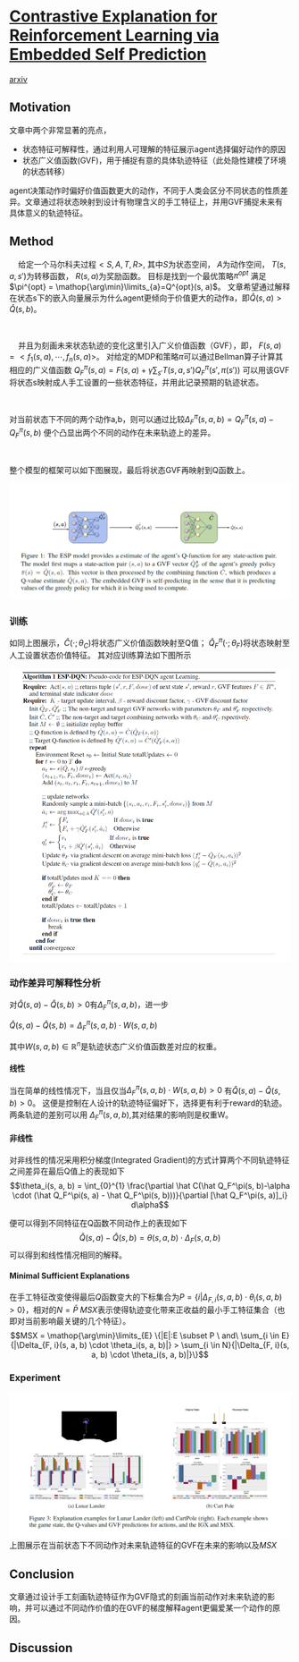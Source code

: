 # [Contrastive Explanation for Reinforcement Learning via Embedded Self Prediction](./contrastive_explanations_for_reinforcement_learning_via_embedded_self_predictions.pdf)
[arxiv](https://arxiv.org/abs/2010.05180)

## Motivation
文章中两个非常显著的亮点，
* 状态特征可解释性，通过利用人可理解的特征展示agent选择偏好动作的原因
* 状态广义值函数(GVF)，用于捕捉有意的具体轨迹特征（此处隐性建模了环境的状态转移）

agent决策动作时偏好价值函数更大的动作，不同于人类会区分不同状态的性质差异。文章通过将状态映射到设计有物理含义的手工特征上，并用GVF捕捉未来有具体意义的轨迹特征。

## Method
&nbsp;&nbsp;&nbsp;&nbsp;给定一个马尔科夫过程$<S,A,T,R>$,
其中$S$为状态空间，
$A$为动作空间，
$T(s, a, s \prime)$为转移函数，
$R(s, a)$为奖励函数。
目标是找到一个最优策略$\pi^{opt}$
满足
$\pi^{opt} = \mathop{\arg\min}\limits_{a}=Q^{opt}(s, a)$。
文章希望通过解释在状态s下的嵌入向量展示为什么agent更倾向于价值更大的动作a，即$\hat Q(s, a) > \hat Q(s, b)$。

<br/>

&nbsp;&nbsp;&nbsp;&nbsp;并且为刻画未来状态轨迹的变化这里引入广义价值函数（GVF），即，
$F(s,a) = <f_1(s,a), \cdots, f_n(s,a)>$。
对给定的MDP和策略$\pi$可以通过Bellman算子计算其相应的广义值函数
$Q_F^\pi(s, a) = F(s,a) + \gamma\sum_{s\prime}T(s, a, s \prime)Q_F^\pi(s \prime, \pi(s \prime))$
可以用该GVF将状态s映射成人手工设置的一些状态特征，并用此记录预期的轨迹状态。

<br/>

对当前状态下不同的两个动作a,b，则可以通过比较$\Delta_F^\pi(s,a,b)=Q_F^\pi(s, a)-Q_F^\pi(s, b)$
便个凸显出两个不同的动作在未来轨迹上的差异。

<br/>

整个模型的框架可以如下图展现，最后将状态GVF再映射到Q函数上。

![](fig/Contrastive%20Explanation%20for%20RL%20via%20ESP/ESP_frame.jpg)

### 训练
如同上图展示，$\hat C(\cdot;\theta_C )$将状态广义价值函数映射至Q值；
$\hat Q_F^\pi(\cdot; \theta_F)$将状态映射至人工设置状态价值特征。
其对应训练算法如下图所示

![](fig/Contrastive%20Explanation%20for%20RL%20via%20ESP/ESP_algo.jpg)

### 动作差异可解释性分析
对$\hat Q(s,a) - \hat Q(s,b) > 0$有$\Delta_F^\pi(s, a, b)$，进一步

$\hat Q(s,a) - \hat Q(s,b) = \Delta_F^\pi(s, a, b) \cdot W(s,a,b)$

其中$W(s, a, b) \in \mathbb{R}^n$是轨迹状态广义价值函数差对应的权重。

#### 线性
当在简单的线性情况下，当且仅当$\Delta_F^\pi(s, a, b) \cdot W(s,a,b) > 0$
有$\hat Q(s,a) - \hat Q(s,b) > 0$。
这便是控制在人设计的轨迹特征偏好下，选择更有利于reward的轨迹。两条轨迹的差别可以用
$\Delta_F^\pi(s,a,b)$,其对结果的影响则是权重W。

#### 非线性
对非线性的情况采用积分梯度(Integrated Gradient)的方式计算两个不同轨迹特征之间差异在最后Q值上的表现如下
$$\theta_i(s, a, b) = \int_{0}^{1} \frac{\partial \hat C(\hat Q_F^\pi(s, b)-\alpha \cdot (\hat Q_F^\pi(s, a) - \hat Q_F^\pi(s, b)))}{\partial [\hat Q_F^\pi(s, a)]_i} d\alpha$$

便可以得到不同特征在Q函数不同动作上的表现如下
$$\hat Q(s,a) - \hat Q(s,b) = \theta (s, a, b) \cdot \Delta_F(s, a, b)$$
可以得到和线性情况相同的解释。

#### Minimal Sufficient Explanations
在手工特征改变使得最后$Q$函数变大的下标集合为$P=\{i|\Delta_{F, i}(s, a, b) \cdot \theta_i(s, a, b)>0\}$，相对的$N = \bar P$
$MSX$表示使得轨迹变化带来正收益的最小手工特征集合（也即对当前影响最关键的几个特征）。
$$MSX = \mathop{\arg\min}\limits_{E} \{|E|:E \subset P \ and\ \sum_{i \in E}{|\Delta_{F, i}(s, a, b) \cdot \theta_i(s, a, b)|} > \sum_{i \in N}{|\Delta_{F, i}(s, a, b) \cdot \theta_i(s, a, b)|}\}$$

### Experiment
![](fig\Contrastive%20Explanation%20for%20RL%20via%20ESP\exp.jpg)
上图展示在当前状态下不同动作对未来轨迹特征的GVF在未来的影响以及$MSX$

## Conclusion
文章通过设计手工刻画轨迹特征作为GVF隐式的刻画当前动作对未来轨迹的影响，并可以通过不同动作价值的在GVF的梯度解释agent更偏爱某一个动作的原因。

## Discussion

